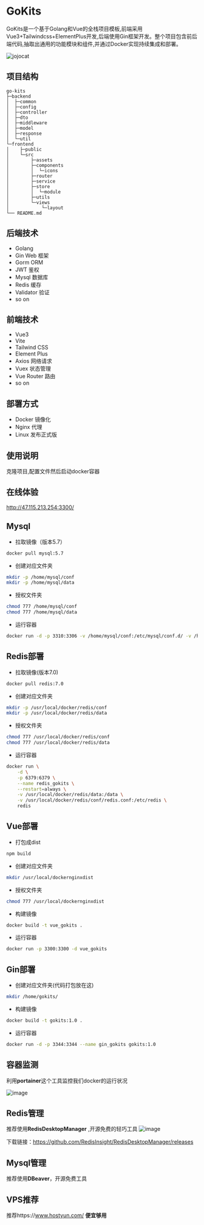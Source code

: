# GoKits

GoKits是一个基于Golang和Vue的全栈项目模板,前端采用Vue3+Tailwindcss+ElementPlus开发,后端使用Gin框架开发。整个项目包含前后端代码,抽取出通用的功能模块和组件,并通过Docker实现持续集成和部署。


![jojocat](https://github.com/JaeHua/GoKits/assets/126366914/a86ab124-c10e-4588-b5c9-c5bc6e7abfe2)




## 项目结构

```
go-kits
├─backend
│  ├─common
│  ├─config
│  ├─controller
│  ├─dto
│  ├─middleware
│  ├─model
│  ├─response
│  └─util
└─frontend
│    ├─public
│    └─src
│        ├─assets
│        ├─components
│        │  └─icons
│        ├─router
│        ├─service
│        ├─store
│        │  └─module
│        ├─utils
│        └─views
│            └─layout
└── README.md
```

## 后端技术

- Golang 
- Gin Web 框架
- Gorm ORM
- JWT 鉴权
- Mysql 数据库
- Redis 缓存
- Validator 验证
- so on
## 前端技术 

- Vue3
- Vite
- Tailwind CSS
- Element Plus
- Axios 网络请求
- Vuex 状态管理
- Vue Router 路由
- so on

## 部署方式

- Docker 镜像化
- Nginx 代理
- Linux 发布正式版


## 使用说明

克隆项目,配置文件然后启动docker容器

## 在线体验

http://47.115.213.254:3300/


## Mysql



- 拉取镜像（版本5.7）

```Bash
docker pull mysql:5.7
```

- 创建对应文件夹

```Bash
mkdir -p /home/mysql/conf
mkdir -p /home/mysql/data
```

- 授权文件夹

```Bash
chmod 777 /home/mysql/conf
chmod 777 /home/mysql/data
```

- 运行容器

```Bash
docker run -d -p 3310:3306 -v /home/mysql/conf:/etc/mysql/conf.d/ -v /home/mysql/data:/var/lib/mysql -e MYSQL_ROOT_PASSWORD=123456 --name mysql_gokits
```
## Redis部署

- 拉取镜像(版本7.0)

```Bash
docker pull redis:7.0
```

- 创建对应文件夹

```Bash
mkdir -p /usr/local/docker/redis/conf
mkdir -p /usr/local/docker/redis/data
```

- 授权文件夹

```Bash
chmod 777 /usr/local/docker/redis/conf
chmod 777 /usr/local/docker/redis/data
```

- 运行容器

```Bash
docker run \
    -d \
    -p 6379:6379 \
    --name redis_gokits \
    --restart=always \
    -v /usr/local/docker/redis/data:/data \
    -v /usr/local/docker/redis/conf/redis.conf:/etc/redis \
    redis
```

## Vue部署

- 打包成dist

```Bash
npm build
```

- 创建对应文件夹

```Bash
mkdir /usr/local/dockernginxdist
```

- 授权文件夹

```Bash
chmod 777 /usr/local/dockernginxdist
```

- 构建镜像

```Bash
docker build -t vue_gokits .
```

- 运行容器

```Bash
docker run -p 3300:3300 -d vue_gokits
```

## Gin部署

- 创建对应文件夹(代码打包放在这)

```Bash
mkdir /home/gokits/
```

- 构建镜像

```Bash
docker build -t gokits:1.0 .
```

- 运行容器

```Bash
docker run -d -p 3344:3344 --name gin_gokits gokits:1.0
```

## 容器监测

利用**portainer**这个工具监控我们docker的运行状况

![image](https://github.com/JaeHua/GoKits/assets/126366914/1bcaaa56-e4a1-42a6-bd45-a2984ac7a7d5)


## Redis管理

推荐使用**RedisDesktopManager** ,开源免费的轻巧工具
![image](https://github.com/JaeHua/GoKits/assets/126366914/94845abd-b4a6-46b4-b0a4-c6fc062ca00a)

下载链接：https://github.com/RedisInsight/RedisDesktopManager/releases

## Mysql管理

推荐使用**DBeaver**，开源免费工具

## VPS推荐

推荐https://www.hostyun.com/  **便宜够用**


